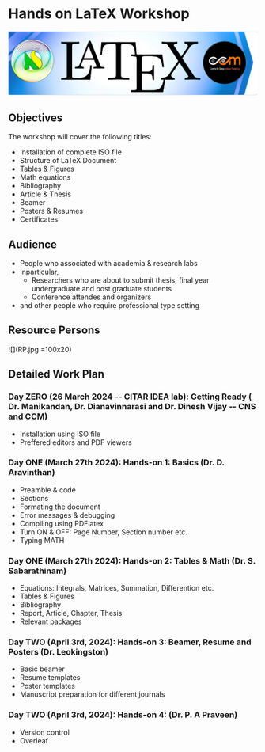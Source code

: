 # Hands on LaTeX Workshop

![](latex.png)

## Objectives

The workshop will cover the following titles:

* Installation of complete ISO file
* Structure of LaTeX Document
* Tables & Figures
* Math equations
* Bibliography
* Article & Thesis
* Beamer
* Posters & Resumes
* Certificates

## Audience

* People who associated with academia & research labs
* Inparticular,
  * Researchers who are about to submit thesis, final year undergraduate and post graduate students
  * Conference attendes and organizers
* and other people who require professional type setting

## Resource Persons

![](RP.jpg =100x20)

## Detailed Work Plan

### Day ZERO (26 March 2024 -- CITAR IDEA lab): Getting Ready  ( Dr. Manikandan, Dr. Dianavinnarasi and Dr. Dinesh Vijay -- CNS and CCM)

* Installation using ISO file 
* Preffered editors and PDF viewers

### Day ONE (March 27th 2024): Hands-on 1: Basics (Dr. D. Aravinthan)

* Preamble & code
* Sections
* Formating the document
* Error messages & debugging
* Compiling using PDFlatex
* Turn ON & OFF: Page Number, Section number etc.
* Typing MATH

### Day ONE (March 27th 2024): Hands-on 2: Tables & Math (Dr. S. Sabarathinam)

* Equations: Integrals, Matrices, Summation, Differention etc.
* Tables & Figures
* Bibliography
* Report, Article, Chapter, Thesis
* Relevant packages

### Day TWO (April 3rd, 2024): Hands-on 3: Beamer, Resume and Posters (Dr. Leokingston)

* Basic beamer
* Resume templates
* Poster templates
* Manuscript preparation for different journals

### Day TWO (April 3rd, 2024): Hands-on 4: (Dr. P. A Praveen)

* Version control
* Overleaf
